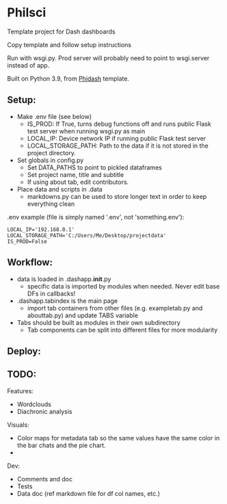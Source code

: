 Philsci
=======

Template project for Dash dashboards

Copy template and follow setup instructions

Run with wsgi.py. Prod server will probably need to point to wsgi.server instead of app.

Built on Python 3.9, from [Phidash](https://github.com/PolycarpeLeGrand/Phidash) template.

Setup:
------

* Make .env file (see below)
    * IS_PROD: If True, turns debug functions off and runs public Flask test server when running wsgi.py as main
    * LOCAL_IP: Device network IP if running public Flask test server 
    * LOCAL_STORAGE_PATH: Path to the data if it is not stored in the project directory.
* Set globals in config.py
    * Set DATA_PATHS to point to pickled dataframes
    * Set project name, title and subtitle
    * If using about tab, edit contributors.
* Place data and scripts in .data
  * markdowns.py can be used to store longer text in order to keep everything clean

.env example (file is simply named '.env', not 'something.env'):
```
LOCAL_IP='192.168.0.1'
LOCAL_STORAGE_PATH='C:/Users/Me/Desktop/projectdata'
IS_PROD=False
```

Workflow:
---------

* data is loaded in .dashapp.__init__.py
  * specific data is imported by modules when needed. Never edit base DFs in callbacks!
* .dashapp.tabindex is the main page
  * import tab containers from other files (e.g. exampletab.py and abouttab.py) and update TABS variable
* Tabs should be built as modules in their own subdirectory
  * Tab components can be split into different files for more modularity

Deploy:
-------

TODO:
-----

Features:

* Wordclouds
* Diachronic analysis

Visuals:

* Color maps for metadata tab so the same values have the same color in the bar chats and the pie chart.
*  

Dev:

* Comments and doc
* Tests
* Data doc (ref markdown file for df col names, etc.)


